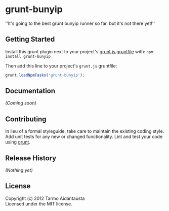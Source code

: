 # grunt-bunyip

''It's going to the best grunt bunyip runner so far, but it's not there yet!''

## Getting Started
Install this grunt plugin next to your project's [grunt.js gruntfile][getting_started] with: `npm install grunt-bunyip`

Then add this line to your project's `grunt.js` gruntfile:

```javascript
grunt.loadNpmTasks('grunt-bunyip');
```

[grunt]: https://github.com/cowboy/grunt
[getting_started]: https://github.com/cowboy/grunt/blob/master/docs/getting_started.md

## Documentation
_(Coming soon)_

## Contributing
In lieu of a formal styleguide, take care to maintain the existing coding style. Add unit tests for any new or changed functionality. Lint and test your code using [grunt][grunt].

## Release History
_(Nothing yet)_

## License
Copyright (c) 2012 Tarmo Aidantausta  
Licensed under the MIT license.
